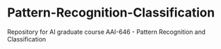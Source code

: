 # Pattern-Recognition-Classification
Repository for AI graduate course AAI-646 - Pattern Recognition and Classification
